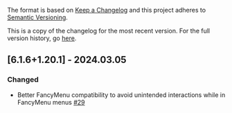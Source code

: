 The format is based on [Keep a Changelog](http://keepachangelog.com/en/1.0.0/) and this project adheres to [Semantic Versioning](http://semver.org/spec/v2.0.0.html).

This is a copy of the changelog for the most recent version. For the full version history, go [here](https://github.com/illusivesoulworks/cherishedworlds/blob/1.20.x/CHANGELOG.md).

## [6.1.6+1.20.1] - 2024.03.05
### Changed
- Better FancyMenu compatibility to avoid unintended interactions while in FancyMenu menus [#29](https://github.com/illusivesoulworks/cherishedworlds/issues/29)

